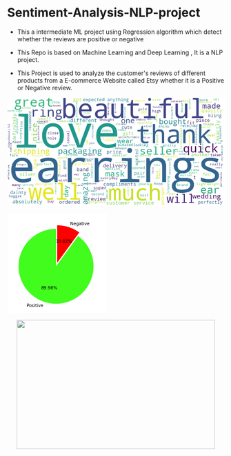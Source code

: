 # Sentiment-Analysis-NLP-project
- This a intermediate ML project using Regression algorithm which detect whether the reviews are positive or negative


- This Repo is based on Machine Learning and Deep Learning , It is a NLP project.


- This Project is used to analyze the customer's reviews of different products from a E-commerce Website called Etsy whether it is a Positive or Negative review.





 
![wordCloud](wordCloud.png)


![pie_chart](pie_chart.png)

<p align="center">
  <img width="460" height="300" src="![pie-chart](pie_chart.png)">
</p>
